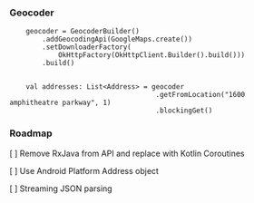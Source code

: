 ### Geocoder

```
    geocoder = GeocoderBuilder()
        .addGeocodingApi(GoogleMaps.create())
        .setDownloaderFactory(
            OkHttpFactory(OkHttpClient.Builder().build()))
        .build()


    val addresses: List<Address> = geocoder
                                    .getFromLocation("1600 amphitheatre parkway", 1)
                                    .blockingGet()
```

### Roadmap

[ ] Remove RxJava from API and replace with Kotlin Coroutines

[ ] Use Android Platform Address object

[ ] Streaming JSON parsing



